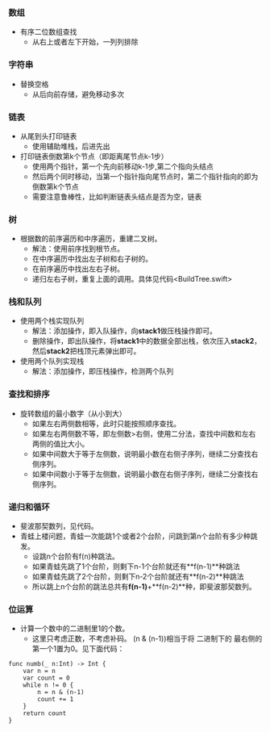 ### 数组

* 有序二位数组查找
    * 从右上或者左下开始，一列列排除



### 字符串

* 替换空格
    * 从后向前存储，避免移动多次



### 链表

* 从尾到头打印链表
	* 使用辅助堆栈，后进先出 
* 打印链表倒数第k个节点（即距离尾节点k-1步）
	* 使用两个指针，第一个先向前移动k-1步,第二个指向头结点
	* 然后两个同时移动，当第一个指针指向尾节点时，第二个指针指向的即为倒数第k个节点
	* 需要注意鲁棒性，比如判断链表头结点是否为空，链表





### 树

* 根据数的前序遍历和中序遍历，重建二叉树。
	* 解法：使用前序找到根节点。
	* 在中序遍历中找出左子树和右子树的。
	* 在前序遍历中找出左右子树。
	* 递归左右子树，重复上面的调用。具体见代码<BuildTree.swift>




### 栈和队列

* 使用两个栈实现队列
	* 解法：添加操作，即入队操作，向**stack1**做压栈操作即可。
	* 删除操作，即出队操作，将**stack1**中的数据全部出栈，依次压入**stack2**，然后**stack2**把栈顶元素弹出即可。
* 使用两个队列实现栈
	* 解法：添加操作，即压栈操作，检测两个队列




### 查找和排序

* 旋转数组的最小数字（从小到大）
	* 如果左右两侧数相等，此时只能按照顺序查找。
	* 如果左右两侧数不等，即左侧数>右侧，使用二分法，查找中间数和左右两侧的值比大小。
	* 如果中间数大于等于左侧数，说明最小数在右侧子序列，继续二分查找右侧序列。
	* 如果中间数小于等于左侧数，说明最小数在右侧子序列，继续二分查找右侧序列。

	
	
### 递归和循环

* 斐波那契数列，见代码。
* 青蛙上楼问题，青蛙一次能跳1个或者2个台阶，问跳到第n个台阶有多少种跳发。
	* 设跳n个台阶有f(n)种跳法。
	* 如果青蛙先跳了1个台阶，则剩下n-1个台阶就还有**f(n-1)**种跳法
	* 如果青蛙先跳了2个台阶，则剩下n-2个台阶就还有**f(n-2)**种跳法
	* 所以跳上n个台阶的跳法总共有**f(n-1)**+**f(n-2)**种，即斐波那契数列。

	
	
	
### 位运算

* 计算一个数中的二进制里1的个数。
	* 这里只考虑正数，不考虑补码。 (n & (n-1))相当于将 二进制下的 最右侧的第一个1置为0。见下面代码：  

```
func numb(_ n:Int) -> Int {
    var n = n
    var count = 0
    while n != 0 {
        n = n & (n-1)
        count += 1
    }
    return count
}
```



